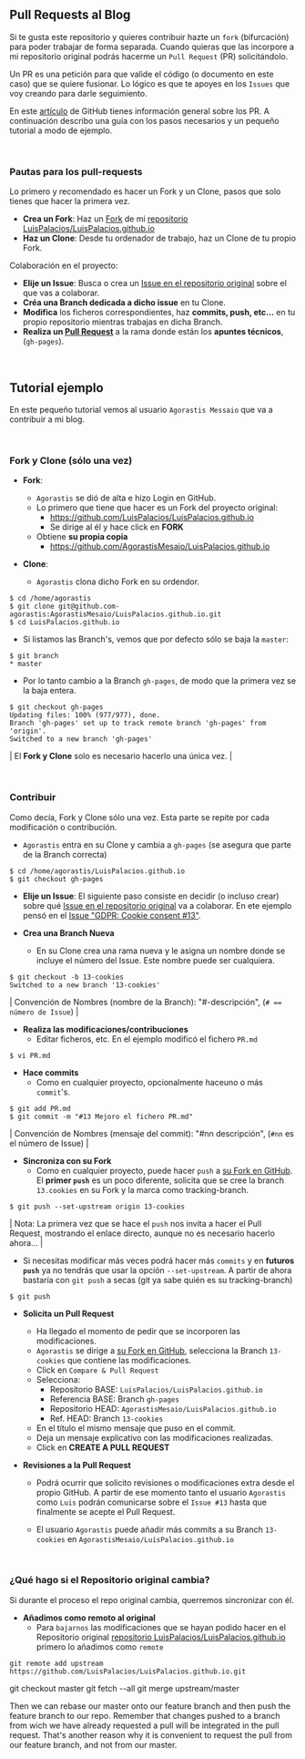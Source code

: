 ## Pull Requests al Blog

Si te gusta este repositorio y quieres contribuir hazte un `fork` (bifurcación) para poder trabajar de forma separada. Cuando quieras que las incorpore a mi repositorio original podrás hacerme un `Pull Request` (PR) solicitándolo.

Un PR es una petición para que valide el código (o documento en este caso) que se quiere fusionar. Lo lógico es que te apoyes en los `Issues` que voy creando para darle seguimiento. 

En este [artículo](https://help.github.com/articles/using-pull-requests) de GitHub tienes información general sobre los PR. A continuación describo una guía con los pasos necesarios y un pequeño tutorial a modo de ejemplo.

<br/>

### Pautas para los pull-requests

Lo primero y recomendado es hacer un Fork y un Clone, pasos que solo tienes que hacer la primera vez. 

* **Crea un Fork**: Haz un [Fork](https://help.github.com/articles/fork-a-repo/) de mi [repositorio LuisPalacios/LuisPalacios.github.io](https://github.com/LuisPalacios/LuisPalacios.github.io)
* **Haz un Clone**: Desde tu ordenador de trabajo, haz un Clone de tu propio Fork. 

Colaboración en el proyecto: 

* **Elije un Issue**: Busca o crea un [Issue en el repositorio original](https://github.com/LuisPalacios/LuisPalacios.github.io/issues) sobre el que vas a colaborar.
* **Créa una Branch dedicada a dicho issue** en tu Clone.
* **Modifica** los ficheros correspondientes, haz **commits, push, etc...** en tu propio repositorio mientras trabajas en dicha Branch.
* **Realiza un [Pull Request](https://docs.github.com/es/github/collaborating-with-issues-and-pull-requests/about-pull-requests)** a la rama donde están los **apuntes técnicos**, (`gh-pages`).

<br/>

## Tutorial ejemplo

En este pequeño tutorial vemos al usuario `Agorastis Messaio` que va a contribuir a mi blog. 

<br/>

### Fork y Clone (sólo una vez)

* **Fork**: 
  * `Agorastis` se dió de alta e hizo Login en GitHub. 
  * Lo primero que tiene que hacer es un Fork del proyecto original: 
    * https://github.com/LuisPalacios/LuisPalacios.github.io
    * Se dirige al él y hace click en **FORK**
  * Obtiene **su propia copia**
    * https://github.com/AgorastisMesaio/LuisPalacios.github.io

* **Clone**:
  * `Agorastis` clona dicho Fork en su ordendor. 
  
```console
$ cd /home/agorastis
$ git clone git@github.com-agorastis:AgorastisMesaio/LuisPalacios.github.io.git
$ cd LuisPalacios.github.io
```

* Si listamos las Branch's, vemos que por defecto sólo se baja la `master`: 

```console
$ git branch
* master
```

* Por lo tanto cambio a la Branch `gh-pages`, de modo que la primera vez se la baja entera.

```console
$ git checkout gh-pages
Updating files: 100% (977/977), done.
Branch 'gh-pages' set up to track remote branch 'gh-pages' from 'origin'.
Switched to a new branch 'gh-pages'
```

| El **Fork y Clone** solo es necesario hacerlo una única vez. |

<br/>

### Contribuir 

Como decía, Fork y Clone sólo una vez. Esta parte se repite por cada modificación o contribución. 

* `Agorastis` entra en su Clone y cambia a `gh-pages` (se asegura que parte de la Branch correcta)

```console
$ cd /home/agorastis/LuisPalacios.github.io
$ git checkout gh-pages
```

* **Elije un Issue**: El siguiente paso consiste en decidir (o incluso crear) sobre qué [Issue en el repositorio original](https://github.com/LuisPalacios/LuisPalacios.github.io/issues) va a colaborar. En ete ejemplo pensó en el [Issue "GDPR: Cookie consent #13"](https://github.com/LuisPalacios/LuisPalacios.github.io/issues/13). 

* **Crea una Branch Nueva**
  * En su Clone crea una rama nueva y le asigna un nombre donde se incluye el número del Issue. Este nombre puede ser cualquiera.
   
```console
$ git checkout -b 13-cookies
Switched to a new branch '13-cookies'
```

| Convención de Nombres (nombre de la Branch): "#-descripción", (`# == número de Issue`) |

* **Realiza las modificaciones/contribuciones** 
  * Editar ficheros, etc. En el ejemplo modificó el fichero `PR.md`

```console
$ vi PR.md
```

* **Hace commits**
  * Como en cualquier proyecto, opcionalmente haceuno o más `commit`'s. 
  
```console
$ git add PR.md
$ git commit -m "#13 Mejoro el fichero PR.md"
```

| Convención de Nombres (mensaje del commit): "#nn descripción", (`#nn` es el número de Issue) |

* **Sincroniza con su Fork**
  * Como en cualquier proyecto, puede hacer `push` a [su Fork en GitHub](https://github.com/AgorastisMesaio/LuisPalacios.github.io). El **primer `push`** es un poco diferente, solicita que se cree la branch `13.cookies` en su Fork y la marca como tracking-branch. 

```console
$ git push --set-upstream origin 13-cookies
```

| Nota: La primera vez que se hace el `push` nos invita a hacer el Pull Request, mostrando el enlace directo, aunque no es necesario hacerlo ahora... |

  * Si necesitas modificar más veces podrá hacer más `commits` y en **futuros `push`** ya no tendrás que usar la opción `--set-upstream`. A partir de ahora bastaría con `git push` a secas (git ya sabe quién es su tracking-branch)

```console
$ git push
```

* **Solicita un Pull Request**
  * Ha llegado el momento de pedir que se incorporen las modificaciones. 
  * `Agorastis` se dirige a [su Fork en GitHub](https://github.com/AgorastisMesaio/LuisPalacios.github.io), selecciona la Branch `13-cookies` que contiene las modificaciones.
  * Click en `Compare & Pull Request`
  * Selecciona: 
    * Repositorio BASE: `LuisPalacios/LuisPalacios.github.io`
    * Referencia BASE: Branch `gh-pages`
    * Repositorio HEAD: `AgorastisMesaio/LuisPalacios.github.io`
    * Ref. HEAD: Branch `13-cookies`
  * En el título el mismo mensaje que puso en el commit. 
  * Deja un mensaje explicativo con las modificaciones realizadas. 
  * Click en **CREATE A PULL REQUEST**

* **Revisiones a la Pull Request**
  * Podrá ocurrir que solicito revisiones o modificaciones extra desde el propio GitHub. A partir de ese momento tanto el usuario `Agorastis` como `Luis` podrán comunicarse sobre el `Issue #13` hasta que finalmente se acepte el Pull Request. 

  * El usuario `Agorastis` puede añadir más commits a su Branch `13-cookies` en `AgorastisMesaio/LuisPalacios.github.io`


<br/>

### ¿Qué hago si el Repositorio original cambia?

Si durante el proceso el repo original cambia, querremos sincronizar con él.

* **Añadimos como remoto al original**
  * Para `bajarnos` las modificaciones que se hayan podido hacer en el Repositorio original [repositorio LuisPalacios/LuisPalacios.github.io](https://github.com/LuisPalacios/LuisPalacios.github.io) primero lo añadimos como `remote`

```console
git remote add upstream https://github.com/LuisPalacios/LuisPalacios.github.io.git
```

git checkout master
    git fetch --all
    git merge upstream/master

Then we can rebase our master onto our feature branch and then push the feature branch to our repo. Remember that changes pushed to a branch from wich we have already requested a pull will be integrated in the pull request. That's another reason why it is convenient to request the pull from our feature branch, and not from our master.



